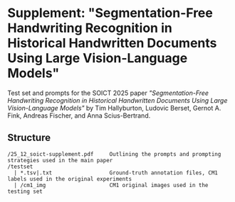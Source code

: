 # Supplement: "Segmentation-Free Handwriting Recognition in Historical Handwritten Documents Using Large Vision-Language Models"

Test set and prompts for the SOICT 2025 paper *"Segmentation-Free Handwriting Recognition in Historical Handwritten Documents Using Large Vision-Language Models"* by Tim Hallyburton, Ludovic Berset, Gernot A. Fink, Andreas Fischer,
and Anna Scius-Bertrand. 


## Structure

```
/25_12_soict-supplement.pdf     Outlining the prompts and prompting strategies used in the main paper
/testset
  | *.tsv|.txt                  Ground-truth annotation files, CM1 labels used in the original experiments
  | /cm1_img                    CM1 original images used in the testing set

```
